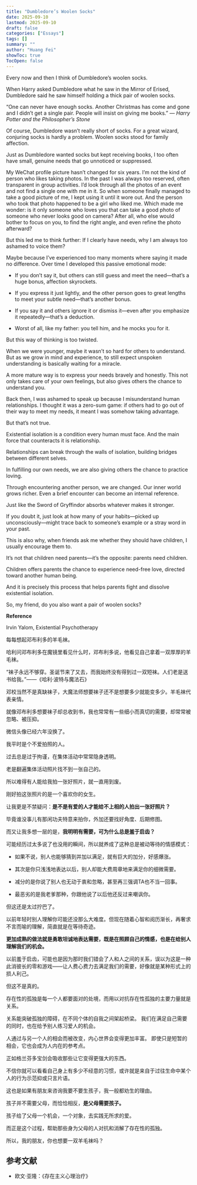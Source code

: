 ```yaml
---
title: "Dumbledore’s Woolen Socks"
date: 2025-09-10
lastmod: 2025-09-10
draft: false
categories: ["Essays"]
tags: []
summary: ""
author: "Huang Fei"
showToc: true
TocOpen: false
---
```


Every now and then I think of Dumbledore’s woolen socks.

When Harry asked Dumbledore what he saw in the Mirror of Erised, Dumbledore said he saw himself holding a thick pair of woolen socks.

“One can never have enough socks. Another Christmas has come and gone and I didn’t get a single pair. People will insist on giving me books.” — *Harry Potter and the Philosopher’s Stone*

Of course, Dumbledore wasn’t really short of socks. For a great wizard, conjuring socks is hardly a problem. Woolen socks stood for family affection.

Just as Dumbledore wanted socks but kept receiving books, I too often have small, genuine needs that go unnoticed or suppressed.

My WeChat profile picture hasn’t changed for six years. I’m not the kind of person who likes taking photos. In the past I was always too reserved, often transparent in group activities. I’d look through all the photos of an event and not find a single one with me in it. So when someone finally managed to take a good picture of me, I kept using it until it wore out. And the person who took that photo happened to be a girl who liked me. Which made me wonder: is it only someone who loves you that can take a good photo of someone who never looks good on camera? After all, who else would bother to focus on you, to find the right angle, and even refine the photo afterward?

But this led me to think further: If I clearly have needs, why I am always too ashamed to voice them?

Maybe because I’ve experienced too many moments where saying it made no difference. Over time I developed this passive emotional mode:

- If you don’t say it, but others can still guess and meet the need—that’s a huge bonus, affection skyrockets.

- If you express it just lightly, and the other person goes to great lengths to meet your subtle need—that’s another bonus.

- If you say it and others ignore it or dismiss it—even after you emphasize it repeatedly—that’s a deduction.

- Worst of all, like my father: you tell him, and he mocks you for it.

But this way of thinking is too twisted.

When we were younger, maybe it wasn’t so hard for others to understand. But as we grow in mind and experience, to still expect unspoken understanding is basically waiting for a miracle.

A more mature way is to express your needs bravely and honestly. This not only takes care of your own feelings, but also gives others the chance to understand you.

Back then, I was ashamed to speak up because I misunderstand human relationships. I thought it was a zero-sum game: if others had to go out of their way to meet my needs, it meant I was somehow taking advantage.

But that’s not true.

Existential isolation is a condition every human must face. And the main force that counteracts it is relationship.

Relationships can break through the walls of isolation, building bridges between different selves.

In fulfilling our own needs, we are also giving others the chance to practice loving.

Through encountering another person, we are changed. Our inner world grows richer. Even a brief encounter can become an internal reference.

Just like the Sword of Gryffindor absorbs whatever makes it stronger.

If you doubt it, just look at how many of your habits—picked up unconsciously—might trace back to someone’s example or a stray word in your past.

This is also why, when friends ask me whether they should have children, I usually encourage them to.

It’s not that children need parents—it’s the opposite: parents need children.

Children offers parents the chance to experience need-free love, directed toward another human being.

And it is precisely this process that helps parents fight and dissolve existential isolation.

So, my friend, do you also want a pair of woolen socks?

**Reference**

Irvin Yalom, Existential Psychotherapy

每每想起邓布利多的羊毛袜。

哈利问邓布利多在魔镜里看见什么时，邓布利多说，他看见自己拿着一双厚厚的羊毛袜。

“袜子永远不够穿。圣诞节来了又去，而我始终没有得到过一双短袜。人们老是送书给我。”——《哈利·波特与魔法石》

邓校当然不是真缺袜子，大魔法师想要袜子还不是想要多少就能变多少。羊毛袜代表亲情。

就像邓布利多想要袜子却总收到书，我也常常有一些细小而真切的需要，却常常被忽略、被压抑。

微信头像已经六年没换了。

我平时是个不爱拍照的人。

过去总是过于拘谨，在集体活动中常常隐身透明。

老是翻遍集体活动照片找不到一张自己的。

所以难得有人能给我拍一张好照片，就一直用到废。

刚好拍这张照片的是一个喜欢你的女生。

让我更是不禁疑问：**是不是有爱的人才能给不上相的人拍出一张好照片？**

毕竟谁没事儿有那闲功夫特意来拍你，外加还要找好角度、后期修图。

而又让我多想一层的是，**我明明有需要，可为什么总是羞于启齿？**

可能经历过太多说了也没用的瞬间，所以就养成了这种总是被动等待的情感模式：

- 如果不说，别人也能够猜到并加以满足，就有巨大的加分，好感爆涨。

- 其次是你只浅浅地表达以后，别人却能大费周章地来满足你的细微需要。

- 减分的是你说了别人也无动于衷和忽略，甚至再三强调TA也不当一回事。

- 最恶劣的是我老爹那种，你跟他说了以后他还反过来嘲讽你。

但这还是太过拧巴了。

以前年轻时别人理解你可能还没那么大难度。但现在随着心智和阅历渐长，再奢求不言而喻的理解，简直就是在等待奇迹。

**更加成熟的做法就是勇敢坦诚地表达需要，既是在照顾自己的情感，也是在给别人理解我们的机会。**

以前羞于启齿，可能也是因为那时我们错会了人和人之间的关系，误以为这是一种此消彼长的零和游戏——让人费心费力去满足我们的需要，好像就是某种形式上的损人利己。

但这不是真的。

存在性的孤独是每一个人都要面对的处境，而用以对抗存在性孤独的主要力量就是关系。

关系能突破孤独的障碍，在不同个体的自我之间架起桥梁。
我们在满足自己需要的同时，也在给予别人练习爱人的机会。

人通过与另一个人的相会而被改变，内心世界会变得更加丰富。
即使只是短暂的相会，它也会成为人内在的参考点。

正如格兰芬多宝剑会吸收那些让它变得更强大的东西。

不信你就可以看看自己身上有多少不经意的习惯，或许就是来自于过往生命中某个人的行为示范抑或只言片语。

这也是如果有朋友来咨询我要不要生孩子，我一般都劝生的理由。

孩子并不需要父母，而恰恰相反，**是父母需要孩子。**

孩子给了父母一个机会，一个对象，去实践无所求的爱。

而正是这个过程，帮助那些身为父母的人对抗和消解了存在性的孤独。

所以，我的朋友，你也想要一双羊毛袜吗？

## **参考文献**
- 欧文·亚隆：《存在主义心理治疗》